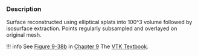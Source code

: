 ### Description

Surface reconstructed using elliptical splats into 100^3 volume followed by isosurface extraction. Points regularly subsampled and overlayed on original mesh.

!!! info
    See [Figure 9-38b](/VTKBook/09Chapter9/#Figure%209-38b) in [Chapter 9](/VTKBook/09Chapter9) The [VTK Textbook](/VTKBook/01Chapter1).

